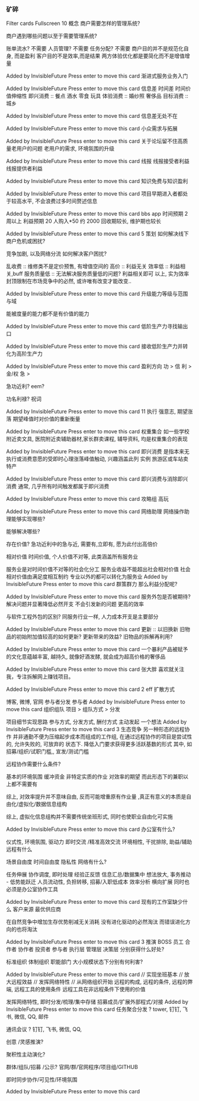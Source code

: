 ### 矿碎 
Filter cards
Fullscreen
10 概念
商户需要怎样的管理系统?

商户遇到哪些问题以至于需要管理系统?

账单流水? 不需要
人员管理? 不需要
任务分配? 不需要
商户目的并不是规范化自身, 而是盈利
客户目的不是效率,而是结果
两方体验优化都是要简化而不是增值增量

Added by InvisibleFuture
Press enter to move this card
渐进式服务业务入门

Added by InvisibleFuture
Press enter to move this card
信息差
时间差
时间价值伸缩性
即兴消费 :: 餐点 酒水 零食 玩具
体验消费 :: 婚纱照 奢侈品
目标消费 :: 城乡

Added by InvisibleFuture
Press enter to move this card
信息差无处不在

Added by InvisibleFuture
Press enter to move this card
小众需求与拓展

Added by InvisibleFuture
Press enter to move this card
关于论坛留不住高质量老用户的问题
老用户的需求, 环境氛围的升级

Added by InvisibleFuture
Press enter to move this card
线报
线报接受者利益
线报提供者利益

Added by InvisibleFuture
Press enter to move this card
知识免费与知识盈利

Added by InvisibleFuture
Press enter to move this card
项目早期进入者都处于较高水平, 不会浪费过多时间赘述信息

Added by InvisibleFuture
Press enter to move this card
bbs app
时间预期 2 周以上
利益预期 20 人购入*50 约 2000
回收期较长, 维护期也较长

Added by InvisibleFuture
Press enter to move this card
5 策划
如何解决线下商户危机或困扰?

竞争加剧, 以及网络分流
如何解决客户困扰?

乱收费 :: 维修类不是定价预售, 有增值空间的
高价 :: 利益无关
效率低 :: 利益相关,buff
服务质量低 :: 无法解决服务质量低的问题? 利益相关即可
以上, 实为效率封顶限制在市场竞争中的必然, 或许唯有改变才能改变..

Added by InvisibleFuture
Press enter to move this card
升级能力等级与范围与域

能被度量的能力都不是有价值的能力

Added by InvisibleFuture
Press enter to move this card
低阶生产力寻找输出口

Added by InvisibleFuture
Press enter to move this card
接收低阶生产力并转化为高阶生产力

Added by InvisibleFuture
Press enter to move this card
盈利方向
功 > 信
利 > 金/权
急 >

急功近利? eem?

功名利禄?
祝词

Added by InvisibleFuture
Press enter to move this card
11 执行
强意志, 期望涨落
期望峰值时对价值的重新衡量

Added by InvisibleFuture
Press enter to move this card
权重集合
如一些学校附近卖文具, 医院附近卖辅助器材,家长群卖课程, 辅导资料, 均是权重集合的表现

Added by InvisibleFuture
Press enter to move this card
即兴消费
是指本来无执行或消费意愿的受即时心理涨落峰值触动, 兴趣涵盖此列
实例
旅游区或车站卖特产

Added by InvisibleFuture
Press enter to move this card
即兴消费与消除即兴消费
通常, 几乎所有时间触发都属于即兴消费

Added by InvisibleFuture
Press enter to move this card
攻略组
高玩

Added by InvisibleFuture
Press enter to move this card
网络助理
网络操作助理能够实现哪些?

能够解决哪些?

存在价值?
急功近利中的急与近, 需要有,立即有, 愿为此付出高倍价

相对价值
时间价值, 个人价值不对等, 此类涵盖所有服务业

服务业是对时间价值不对等的社会化分工
服务业收益不能超出社会相对价值
社会相对价值由满足度相互制约
专业以外的都可以转化为服务业
Added by InvisibleFuture
Press enter to move this card
群策群力
那么利益分配呢?

Added by InvisibleFuture
Press enter to move this card
服务外包是否被期待?
解决问题并显著降低必然开支
不会引发新的问题
更高的效率

与软件工程外包的区别?
同服务行业一样, 人力成本开支是主要部分

Added by InvisibleFuture
Press enter to move this card
更新 :: 以旧换新
旧物品的初始附加值较高的如何更新?
更新带来的效益?
旧物品的拆解再利用?

Added by InvisibleFuture
Press enter to move this card
一个暴利产品被赋予的文化意蕴越丰富, 越持久, 就像好酒发酵, 就会成为超高价格的奢侈品

Added by InvisibleFuture
Press enter to move this card
张大胖
喜欢就关注我，专注拆解网上赚钱项目。

Added by InvisibleFuture
Press enter to move this card
2 eff
扩散方式

博客, 微博, 官网
参与者分发
参与者
Added by InvisibleFuture
Press enter to move this card
组织组队
项目 > 组队方式 > 分发

项目细节实现思路
参与方式, 分发方式, 酬付方式
主动发起
一个想法
Added by InvisibleFuture
Press enter to move this card
3 生态竞争
另一种形态的远程协作
并非通勤不便为压缩起步成本而组成的工作组, 在通过远程协作的项目是尝试性的, 允许失败的, 可放弃的 状态下. 降低入门要求获得更多活跃基数的形式
其中, 如招募/组织/试职门槛,, 宣发/测试门槛

远程协作需要什么条件?

基本的环境氛围
缓冲资金
非特定实质的作业
对效率的期望
而此形态下的兼职以上都不需要有

综上, 对效率提升并不意味自由, 反而可能增重原有作业量 ,真正有意义的本质是自由化/虚拟化/数据信息组构

综上, 虚拟化信息组构并不需要传统坐班形式, 同时也使职业自由化可实施

Added by InvisibleFuture
Press enter to move this card
办公室有什么?

仪式性, 环境氛围, 驱动力
即时交流 /精准高效交流
环境相性, 干扰排除, 助益/辅助
远程有什么

场景自由度
时间自由度
隐私性
网络有什么?

任务伸展
协作调度, 即时处理
经验正反馈
信息汇总/数据集中
想法放大, 事务推动 - 低势能跃迁
人员流动性, 负担转移, 招募/入职低成本
效率分析
横向扩展
同时也必须是办公室协作工具

Added by InvisibleFuture
Press enter to move this card
现有的工作室缺少什么
客户来源
最优供应商

在自然竞争中增加生存优势削减无关消耗
没有进化驱动的必然淘汰
而错误进化方向的也将淘汰

Added by InvisibleFuture
Press enter to move this card
3 推演
BOSS 员工 合作者 协作者 投资者 参与者
执行层 管理层 决策层 分别获得什么好处?

标准组织 体制组织 职能部门 大小规模状态下分别有何利害?

Added by InvisibleFuture
Press enter to move this card
// 实现坐班基本
// 放大远程效益
// 发挥网络特性
// 从网络组织开始
远程的构成, 远程的条件, 远程的弊端, 远程工具的使用条件
远程工具在非远程条件下使用的价值

发挥网络特性, 即时分发/梳理/集中存储
招募成员/扩展外部程式/对接
Added by InvisibleFuture
Press enter to move this card
任务聚合分发 ?
tower, 钉钉, 飞书, 微信, QQ, 邮件

通讯会议 ?
钉钉, 飞书, 微信, QQ,

创意 /灵感推演?

聚积性主动演化?

群体/组队/招募 /公示?
官网/群/官网程序/项目组/GITHUB

即时同步协作/可见性/环境氛围

Added by InvisibleFuture
Press enter to move this card
